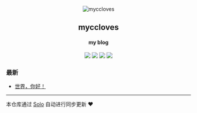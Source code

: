 <p align="center"><img alt="myccloves" src="https://static.b3log.org/images/brand/solo-32.png"></p><h2 align="center">
myccloves
</h2>

<h4 align="center">my blog</h4>
<p align="center"><a title="myccloves" target="_blank" href="https://github.com/dayong3726/solo-blog"><img src="https://img.shields.io/github/last-commit/dayong3726/solo-blog.svg?style=flat-square&color=FF9900"></a>
<a title="GitHub repo size in bytes" target="_blank" href="https://github.com/dayong3726/solo-blog"><img src="https://img.shields.io/github/repo-size/dayong3726/solo-blog.svg?style=flat-square"></a>
<a title="Solo Version" target="_blank" href="https://github.com/b3log/solo/releases"><img src="https://img.shields.io/badge/solo-3.6.5-f1e05a.svg?style=flat-square&color=blueviolet"></a>
<a title="Hits" target="_blank" href="https://github.com/b3log/hits"><img src="https://hits.b3log.org/dayong3726/solo-blog.svg"></a></p>

### 最新

* [世界，你好！](http://myfish.iicp.net/file/hello-solo)



---

本仓库通过 [Solo](https://github.com/b3log/solo) 自动进行同步更新 ❤️ 